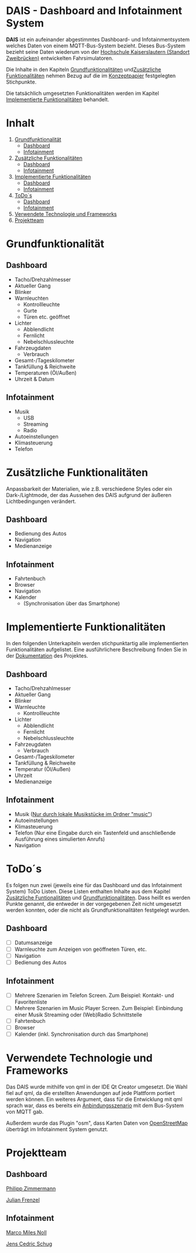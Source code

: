 # DAIS - Dashboard and Infotainment System
<dl><b>DAIS</b> ist ein aufeinander abgestimmtes Dashboard- und Infotainmentsystem welches Daten von einem MQTT-Bus-System bezieht. Dieses Bus-System bezieht seine Daten wiederum von der <a href="https://www.hs-kl.de/">Hochschule Kaiserslautern (Standort Zweibrücken)</a> entwickelten Fahrsimulatoren.</dl>  
<dl>Die Inhalte in den Kapiteln <a href="#FUNC">Grundfunktionalitäten</a> und<a href="#Z_FUNC">Zusätzliche Funktionalitäten</a> nehmen Bezug auf die im <a href="https://github.com/Garzuuhl/DAIS/blob/master/Konzeptpapier/Konzeptpapier_Gruppe7.pdf">Konzeptpapier</a> festgelegten Stichpunkte.</dl>  
<dl>Die tatsächlich umgesetzten Funktionalitäten werden im Kapitel <a href="#IMPL_FUNC">Implementierte Funktionalitäten</a> behandelt.</dl>

# Inhalt  

1. [Grundfunktionalität](#FUNC)
   * [Dashboard](#Dashboard_FUNC)
   * [Infotainment](#Infotainment_FUNC)
2. [Zusätzliche Funktionalitäten](#Z_FUNC)
   * [Dashboard](#Dashboard_Z_FUNC)
   * [Infotainment](#Infotainment_Z_FUNC)  
3. [Implementierte Funktionalitäten](#IMPL_FUNC)  
   * [Dashboard](#Dashboard_IMPL_FUNC)  
   * [Infotainment](#Infotainment_IMPL_FUNC)  
4. [ToDo´s](#ToDo)  
   * [Dashboard](#Dashboard_ToDo)  
   * [Infotainment](#Infotainment_ToDo)
5. [Verwendete Technologie und Frameworks](#TechnoFrame)
6. [Projektteam](#TEAM)  
  
<a name="FUNC"/>  

# Grundfunktionalität  
<a name ="Dashboard_FUNC"/>  

## Dashboard  
* Tacho/Drehzahlmesser  
* Aktueller Gang  
* Blinker  
* Warnleuchten  
  * Kontrollleuchte  
  * Gurte  
  * Türen etc. geöffnet
* Lichter  
  * Abblendlicht
  * Fernlicht
  * Nebelschlussleuchte  
* Fahrzeugdaten  
  * Verbrauch   
* Gesamt-/Tageskilometer  
* Tankfüllung & Reichweite  
* Temperaturen (Öl/Außen)  
* Uhrzeit & Datum
<a name="Infotainment_FUNC"/>  

## Infotainment  
* Musik  
  * USB  
  * Streaming  
  * Radio
* Autoeinstellungen  
* Klimasteuerung  
* Telefon  
<a name ="Z_FUNC"/>  

# Zusätzliche Funktionalitäten
<dl>Anpassbarkeit der Materialien, wie z.B. verschiedene Styles oder ein Dark-/Lightmode, der das Aussehen des DAIS aufgrund der äußeren Lichtbedingungen verändert.</dl>  
<a name="Dashboard_Z_FUNC"/>  

## Dashboard  
* Bedienung des Autos
* Navigation  
* Medienanzeige  
<a name="Infotainment_Z_FUNC"/>  

## Infotainment  
* Fahrtenbuch  
* Browser  
* Navigation  
* Kalender  
  * (Synchronisation über das Smartphone)  
<a name="IMPL_FUNC"/>  

# Implementierte Funktionalitäten  
<dl>In den folgenden Unterkapiteln werden stichpunktartig alle implementierten Funktionalitäten aufgelistet. Eine ausführlichere Beschreibung finden Sie in der <a href="https://github.com/Garzuuhl/DAIS/tree/master/Dokumentation">Dokumentation</a> des Projektes.</dl>
<a name="Dashboard_IMPL_FUNC"/>  

## Dashboard  
* Tacho/Drehzahlmesser
* Aktueller Gang  
* Blinker  
* Warnleuchte  
  * Kontrollleuchte  
* Lichter  
  * Abblendlicht  
  * Fernlicht  
  * Nebelschlussleuchte 
* Fahrzeugdaten  
  * Verbrauch 
* Gesamt-/Tageskilometer  
* Tankfüllung & Reichweite  
* Temperatur (Öl/Außen)  
* Uhrzeit  
* Medienanzeige  
<a name="Infotainment_IMPL_FUNC"/>  

## Infotainment  
* Musik ([Nur durch lokale Musikstücke im Ordner "music"](https://github.com/Garzuuhl/DAIS/tree/master/Infotainment/DAIS_INFO2/music))  
* Autoeinstellungen  
* Klimasteuerung 
* Telefon (Nur eine Eingabe durch ein Tastenfeld und anschließende Ausführung eines simulierten Anrufs)  
* Navigation  
<a name ="ToDo"/>  

# ToDo´s  
<dl>Es folgen nun zwei (jeweils eine für das Dashboard und das Infotainment System) ToDo Listen. Diese Listen enthalten Inhalte aus dem Kapitel <a href="#Z_FUNC">Zusätzliche Funtionalitäten</a> und <a href="#FUNC">Grundfunktionalitäten</a>. Dass heißt es werden Punkte genannt, die entweder in der vorgegebenen Zeit nicht umgesetzt werden konnten, oder die nicht als Grundfunktionalitäten festgelegt wurden.</dl>  
<a name="Dashboard_ToDo"/>  

## Dashboard  
- [ ] Datumsanzeige  
- [ ] Warnleuchte zum Anzeigen von geöffneten Türen, etc.  
- [ ] Navigation  
- [ ] Bedienung des Autos  
<a name ="Infotainment_ToDo"/>  

## Infotainment  
- [ ] Mehrere Szenarien im Telefon Screen. Zum Beispiel: Kontakt- und Favoritenliste  
- [ ] Mehrere Szenarien im Music Player Screen. Zum Beispiel: Einbindung einer Musik Streaming oder (Web)Radio Schnittstelle  
- [ ] Fahrtenbuch  
- [ ] Browser  
- [ ] Kalender (inkl. Synchronisation durch das Smartphone)  
<a name="TechnoFrame"/>  

# Verwendete Technologie und Frameworks  
<dl>Das DAIS wurde mithilfe von qml in der IDE Qt Creator umgesetzt. Die Wahl fiel auf qml, da die erstellten Anwendungen auf jede Plattform portiert werden können. Ein weiteres Argument, dass für die Entwicklung mit qml sprach war, dass es bereits ein <a href="https://github.com/Garzuuhl/DAIS/tree/master/Seafile/dashboard-examples/tesla_dashboard_mqtt">Anbindungsszenario</a> mit dem Bus-System von MQTT gab.</dl>  
<dl>Außerdem wurde das Plugin "osm", dass Karten Daten von <a href="https://www.openstreetmap.de/">OpenStreetMap</a> überträgt im Infotainment System genutzt.</dl>  
<a name="TEAM"/>  

# Projektteam  
## Dashboard  
<dl><a href="https://github.com/Garzuuhl">Philipp Zimmermann</a></dl>  
<dl><a href="https://github.com/JulianFre">Julian Frenzel</a></dl>  

## Infotainment  
<dl><a href="https://github.com/MarcoMN">Marco Miles Noll</a></dl>  
<dl><a href="https://github.com/Anker13">Jens Cedric Schug</a></dl>
